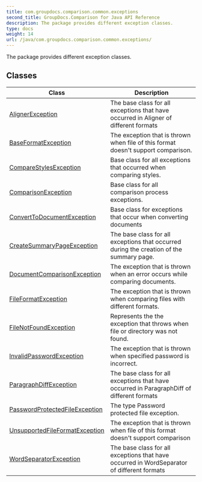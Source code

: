 ```yaml
---
title: com.groupdocs.comparison.common.exceptions
second_title: GroupDocs.Comparison for Java API Reference
description: The package provides different exception classes.
type: docs
weight: 14
url: /java/com.groupdocs.comparison.common.exceptions/
---
```


The package provides different exception classes.


## Classes

| Class | Description |
| --- | --- |
| [AlignerException](../com.groupdocs.comparison.common.exceptions/alignerexception) | The base class for all exceptions that have occurred in Aligner of different formats |
| [BaseFormatException](../com.groupdocs.comparison.common.exceptions/baseformatexception) | The exception that is thrown when file of this format doesn't support comparison. |
| [CompareStylesException](../com.groupdocs.comparison.common.exceptions/comparestylesexception) | Base class for all exceptions that occurred when comparing styles. |
| [ComparisonException](../com.groupdocs.comparison.common.exceptions/comparisonexception) | Base class for all comparison process exceptions. |
| [ConvertToDocumentException](../com.groupdocs.comparison.common.exceptions/converttodocumentexception) | Base class for exceptions that occur when converting documents |
| [CreateSummaryPageException](../com.groupdocs.comparison.common.exceptions/createsummarypageexception) | The base class for all exceptions that occurred during the creation of the summary page. |
| [DocumentComparisonException](../com.groupdocs.comparison.common.exceptions/documentcomparisonexception) | The exception that is thrown when an error occurs while comparing documents. |
| [FileFormatException](../com.groupdocs.comparison.common.exceptions/fileformatexception) | The exception that is thrown when comparing files with different formats. |
| [FileNotFoundException](../com.groupdocs.comparison.common.exceptions/filenotfoundexception) | Represents the the exception that throws when file or directory was not found. |
| [InvalidPasswordException](../com.groupdocs.comparison.common.exceptions/invalidpasswordexception) | The exception that is thrown when specified password is incorrect. |
| [ParagraphDiffException](../com.groupdocs.comparison.common.exceptions/paragraphdiffexception) | The base class for all exceptions that have occurred in ParagraphDiff of different formats |
| [PasswordProtectedFileException](../com.groupdocs.comparison.common.exceptions/passwordprotectedfileexception) | The type Password protected file exception. |
| [UnsupportedFileFormatException](../com.groupdocs.comparison.common.exceptions/unsupportedfileformatexception) | The exception that is thrown when file of this format doesn't support comparison |
| [WordSeparatorException](../com.groupdocs.comparison.common.exceptions/wordseparatorexception) | The base class for all exceptions that have occurred in WordSeparator of different formats |
